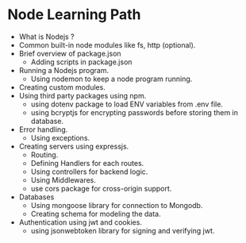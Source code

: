 # Node Learning Path

- What is Nodejs ?
- Common built-in node modules like fs, http (optional).
- Brief overview of package.json
  - Adding scripts in package.json
- Running a Nodejs program.
  - Using nodemon to keep a node program running.
- Creating custom modules.
- Using third party packages using npm.
  - using dotenv package to load ENV variables from .env file.
  - using bcryptjs for encrypting passwords before storing them in database.
- Error handling.
  - Using exceptions.
- Creating servers using expressjs.
  - Routing.
  - Defining Handlers for each routes.
  - Using controllers for backend logic.
  - Using Middlewares.
  - use cors package for cross-origin support.
- Databases
  - Using mongoose library for connection to Mongodb.
  - Creating schema for modeling the data.
- Authentication using jwt and cookies.
  - using jsonwebtoken library for signing and verifying jwt.

